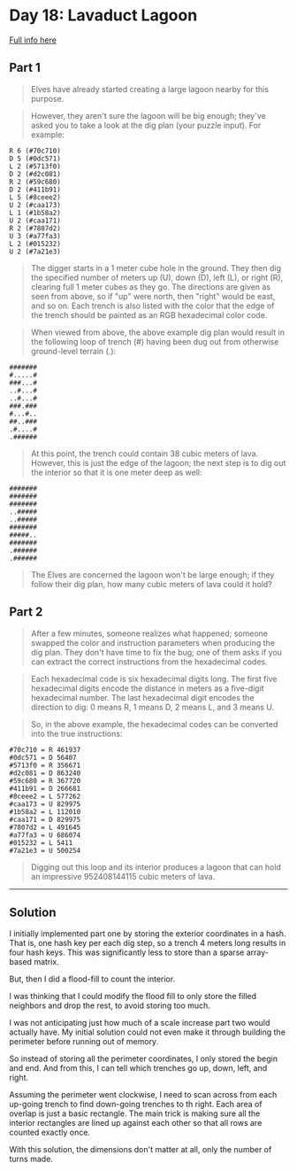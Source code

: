 # Day 18: Lavaduct Lagoon

[Full info here](https://adventofcode.com/2023/day/18)

## Part 1

>Elves have already started creating a large lagoon nearby for this purpose.

>However, they aren't sure the lagoon will be big enough; they've asked you to
take a look at the dig plan (your puzzle input). For example:
```
R 6 (#70c710)
D 5 (#0dc571)
L 2 (#5713f0)
D 2 (#d2c081)
R 2 (#59c680)
D 2 (#411b91)
L 5 (#8ceee2)
U 2 (#caa173)
L 1 (#1b58a2)
U 2 (#caa171)
R 2 (#7807d2)
U 3 (#a77fa3)
L 2 (#015232)
U 2 (#7a21e3)
```
>The digger starts in a 1 meter cube hole in the ground. They then dig the
specified number of meters up (U), down (D), left (L), or right (R), clearing
full 1 meter cubes as they go. The directions are given as seen from above, so
if "up" were north, then "right" would be east, and so on. Each trench is also
listed with the color that the edge of the trench should be painted as an RGB
hexadecimal color code.

>When viewed from above, the above example dig plan would result in the
following loop of trench (#) having been dug out from otherwise ground-level
terrain (.):
```
#######
#.....#
###...#
..#...#
..#...#
###.###
#...#..
##..###
.#....#
.######
```

>At this point, the trench could contain 38 cubic meters of lava. However, this
is just the edge of the lagoon; the next step is to dig out the interior so
that it is one meter deep as well:
```
#######
#######
#######
..#####
..#####
#######
#####..
#######
.######
.######
```
>The Elves are concerned the lagoon won't be large enough; if they follow their
dig plan, how many cubic meters of lava could it hold?

## Part 2

>After a few minutes, someone realizes what happened; someone swapped the color
and instruction parameters when producing the dig plan. They don't have time to
fix the bug; one of them asks if you can extract the correct instructions from
the hexadecimal codes.

>Each hexadecimal code is six hexadecimal digits long. The first five
hexadecimal digits encode the distance in meters as a five-digit hexadecimal
number. The last hexadecimal digit encodes the direction to dig: 0 means R, 1
means D, 2 means L, and 3 means U.

>So, in the above example, the hexadecimal codes can be converted into the true
instructions:
```
#70c710 = R 461937
#0dc571 = D 56407
#5713f0 = R 356671
#d2c081 = D 863240
#59c680 = R 367720
#411b91 = D 266681
#8ceee2 = L 577262
#caa173 = U 829975
#1b58a2 = L 112010
#caa171 = D 829975
#7807d2 = L 491645
#a77fa3 = U 686074
#015232 = L 5411
#7a21e3 = U 500254
```
>Digging out this loop and its interior produces a lagoon that can hold an
impressive 952408144115 cubic meters of lava.

---

## Solution

I initially implemented part one by storing the exterior coordinates in a hash.
That is, one hash key per each dig step, so a trench 4 meters long results in
four hash keys. This was significantly less to store than a sparse array-based
matrix.

But, then I did a flood-fill to count the interior.

I was thinking that I could modify the flood fill to only store the filled
neighbors and drop the rest, to avoid storing too much.

I was not anticipating just how much of a scale increase part two would actually
have. My initial solution could not even make it through building the perimeter
before running out of memory.

So instead of storing all the perimeter coordinates, I only stored the begin and
end. And from this, I can tell which trenches go up, down, left, and right.

Assuming the perimeter went clockwise, I need to scan across from each up-going
trench to find down-going trenches to th right. Each area of overlap is just a
basic rectangle. The main trick is making sure all the interior rectangles are
lined up against each other so that all rows are counted exactly once.

With this solution, the dimensions don't matter at all, only the number of 
turns made.

